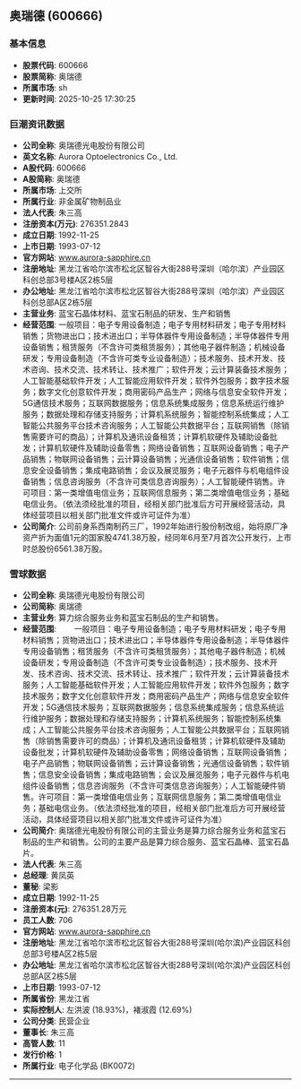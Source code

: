 ## 奥瑞德 (600666)

### 基本信息

- **股票代码**: 600666
- **股票简称**: 奥瑞德
- **所属市场**: sh
- **更新时间**: 2025-10-25 17:30:25

### 巨潮资讯数据

- **公司全称**: 奥瑞德光电股份有限公司
- **英文名称**: Aurora Optoelectronics Co., Ltd.
- **A股代码**: 600666
- **A股简称**: 奥瑞德
- **所属市场**: 上交所
- **所属行业**: 非金属矿物制品业
- **法人代表**: 朱三高
- **注册资本(万元)**: 276351.2843
- **成立日期**: 1992-11-25
- **上市日期**: 1993-07-12
- **官方网站**: www.aurora-sapphire.cn
- **注册地址**: 黑龙江省哈尔滨市松北区智谷大街288号深圳（哈尔滨）产业园区科创总部3号楼A区2栋5层
- **办公地址**: 黑龙江省哈尔滨市松北区智谷大街288号深圳（哈尔滨）产业园区科创总部A区2栋5层
- **主营业务**: 蓝宝石晶体材料、蓝宝石制品的研发、生产和销售
- **经营范围**: 一般项目：电子专用设备制造；电子专用材料研发；电子专用材料销售；货物进出口；技术进出口；半导体器件专用设备制造；半导体器件专用设备销售；租赁服务（不含许可类租赁服务）；其他电子器件制造；机械设备研发；专用设备制造（不含许可类专业设备制造）；技术服务、技术开发、技术咨询、技术交流、技术转让、技术推广；软件开发；云计算装备技术服务；人工智能基础软件开发；人工智能应用软件开发；软件外包服务；数字技术服务；数字文化创意软件开发；商用密码产品生产；网络与信息安全软件开发；5G通信技术服务；互联网数据服务；信息系统集成服务；信息系统运行维护服务；数据处理和存储支持服务；计算机系统服务；智能控制系统集成；人工智能公共服务平台技术咨询服务；人工智能公共数据平台；互联网销售（除销售需要许可的商品）；计算机及通讯设备租赁；计算机软硬件及辅助设备批发；计算机软硬件及辅助设备零售；网络设备销售；互联网设备销售；电子产品销售；物联网设备销售；云计算设备销售；光通信设备销售；软件销售；信息安全设备销售；集成电路销售；会议及展览服务；电子元器件与机电组件设备销售；信息咨询服务（不含许可类信息咨询服务）；人工智能硬件销售。许可项目：第一类增值电信业务；互联网信息服务；第二类增值电信业务；基础电信业务。（依法须经批准的项目，经相关部门批准后方可开展经营活动，具体经营项目以相关部门批准文件或许可证件为准）
- **公司简介**: 公司前身系西南制药三厂，1992年始进行股份制改组，始将原厂净资产折为面值1元的国家股4741.38万股，经同年6月至7月首次公开发行，上市时总股份6561.38万股。

### 雪球数据

- **公司全称**: 奥瑞德光电股份有限公司
- **公司简称**: 奥瑞德
- **主营业务**: 算力综合服务业务和蓝宝石制品的生产和销售。
- **经营范围**: 　　一般项目：电子专用设备制造；电子专用材料研发；电子专用材料销售；货物进出口；技术进出口；半导体器件专用设备制造；半导体器件专用设备销售；租赁服务（不含许可类租赁服务）；其他电子器件制造；机械设备研发；专用设备制造（不含许可类专业设备制造）；技术服务、技术开发、技术咨询、技术交流、技术转让、技术推广；软件开发；云计算装备技术服务；人工智能基础软件开发；人工智能应用软件开发；软件外包服务；数字技术服务；数字文化创意软件开发；商用密码产品生产；网络与信息安全软件开发；5G通信技术服务；互联网数据服务；信息系统集成服务；信息系统运行维护服务；数据处理和存储支持服务；计算机系统服务；智能控制系统集成；人工智能公共服务平台技术咨询服务；人工智能公共数据平台；互联网销售（除销售需要许可的商品）；计算机及通讯设备租赁；计算机软硬件及辅助设备批发；计算机软硬件及辅助设备零售；网络设备销售；互联网设备销售；电子产品销售；物联网设备销售；云计算设备销售；光通信设备销售；软件销售；信息安全设备销售；集成电路销售；会议及展览服务；电子元器件与机电组件设备销售；信息咨询服务（不含许可类信息咨询服务）；人工智能硬件销售。许可项目：第一类增值电信业务；互联网信息服务；第二类增值电信业务；基础电信业务。（依法须经批准的项目，经相关部门批准后方可开展经营活动，具体经营项目以相关部门批准文件或许可证件为准）
- **公司简介**: 奥瑞德光电股份有限公司的主营业务是算力综合服务业务和蓝宝石制品的生产和销售。公司的主要产品是算力综合服务、蓝宝石晶棒、蓝宝石晶片。
- **法人代表**: 朱三高
- **总经理**: 黄凤英
- **董秘**: 梁影
- **成立日期**: 1992-11-25
- **注册资本(元)**: 276351.28万元
- **员工人数**: 706
- **官方网站**: www.aurora-sapphire.cn
- **注册地址**: 黑龙江省哈尔滨市松北区智谷大街288号深圳(哈尔滨)产业园区科创总部3号楼A区2栋5层
- **办公地址**: 黑龙江省哈尔滨市松北区智谷大街288号深圳(哈尔滨)产业园区科创总部A区2栋5层
- **上市日期**: 1993-07-12
- **所属省份**: 黑龙江省
- **实际控制人**: 左洪波 (18.93%)，褚淑霞 (12.69%)
- **公司分类**: 民营企业
- **董事长**: 朱三高
- **高管人数**: 11
- **发行价格**: 1
- **所属行业**: 电子化学品 (BK0072)

---